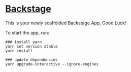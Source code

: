# [Backstage](https://backstage.io)

This is your newly scaffolded Backstage App, Good Luck!

To start the app, run:

```shell
### install yarn
yarn set version stable
yarn install

### update dependencies
yarn upgrade-interactive --ignore-engines
```
